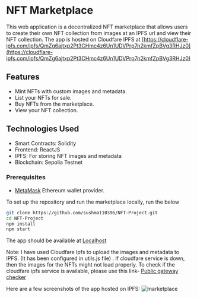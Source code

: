 #  NFT Marketplace 

This web application is a decentralized NFT marketplace that allows users to create their own NFT collection from images at an IPFS url and view their NFT collection. The app is hosted on Cloudfare IPFS at [https://cloudflare-ipfs.com/ipfs/QmZg6ajtxp2Pt3CHmc4z6Un1UDVPrp7n2kmfZpBVg3RHJz0](https://cloudflare-ipfs.com/ipfs/QmZg6ajtxp2Pt3CHmc4z6Un1UDVPrp7n2kmfZpBVg3RHJz0)

## Features

- Mint NFTs with custom images and metadata.
- List your NFTs for sale.
- Buy NFTs from the marketplace.
- View your NFT collection.

## Technologies Used

- Smart Contracts: Solidity
- Frontend: ReactJS
- IPFS: For storing NFT images and metadata 
- Blockchain: Sepolia Testnet

### Prerequisites

- [MetaMask](https://metamask.io/) Ethereum wallet provider.

To set up the repository and run the marketplace locally, run the below
```bash
git clone https://github.com/sushma110396/NFT-Project.git
cd NFT-Project
npm install
npm start
```
The app should be available at [Localhost](http://localhost:3000/)

Note: I have used Cloudfare Ipfs to upload the images and metadata to IPFS. (It has been configured in utils.js file) . If cloudfare service is down, then the images for the NFTs might not load properly.
To check if the cloudfare ipfs service is available, please use this link- [Public gateway checker](https://ipfs.github.io/public-gateway-checker/)

Here are a few screenshots of the app hosted on IPFS:
![marketplace](https://github.com/sushma110396/NFT-Project/assets/122709593/7b97c1a7-37a5-4db9-8d3d-181129cf6a2a)
